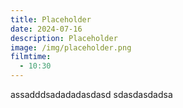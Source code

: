 ```yaml
---
title: Placeholder
date: 2024-07-16
description: Placeholder
image: /img/placeholder.png
filmtime:
  - 10:30
---
```

assadddsadadadasdasd sdasdasdadsa
